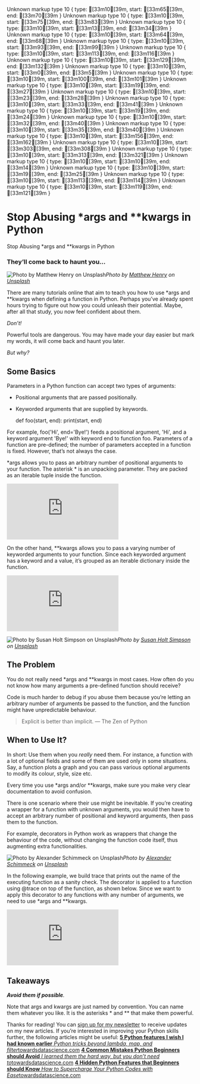 Unknown markup type 10 { type: [33m10[39m, start: [33m65[39m, end: [33m70[39m }
Unknown markup type 10 { type: [33m10[39m, start: [33m75[39m, end: [33m83[39m }
Unknown markup type 10 { type: [33m10[39m, start: [33m13[39m, end: [33m34[39m }
Unknown markup type 10 { type: [33m10[39m, start: [33m64[39m, end: [33m68[39m }
Unknown markup type 10 { type: [33m10[39m, start: [33m93[39m, end: [33m99[39m }
Unknown markup type 10 { type: [33m10[39m, start: [33m113[39m, end: [33m116[39m }
Unknown markup type 10 { type: [33m10[39m, start: [33m129[39m, end: [33m132[39m }
Unknown markup type 10 { type: [33m10[39m, start: [33m0[39m, end: [33m5[39m }
Unknown markup type 10 { type: [33m10[39m, start: [33m100[39m, end: [33m101[39m }
Unknown markup type 10 { type: [33m10[39m, start: [33m19[39m, end: [33m27[39m }
Unknown markup type 10 { type: [33m10[39m, start: [33m23[39m, end: [33m28[39m }
Unknown markup type 10 { type: [33m10[39m, start: [33m33[39m, end: [33m41[39m }
Unknown markup type 10 { type: [33m10[39m, start: [33m19[39m, end: [33m24[39m }
Unknown markup type 10 { type: [33m10[39m, start: [33m32[39m, end: [33m40[39m }
Unknown markup type 10 { type: [33m10[39m, start: [33m35[39m, end: [33m40[39m }
Unknown markup type 10 { type: [33m10[39m, start: [33m156[39m, end: [33m162[39m }
Unknown markup type 10 { type: [33m10[39m, start: [33m303[39m, end: [33m308[39m }
Unknown markup type 10 { type: [33m10[39m, start: [33m313[39m, end: [33m321[39m }
Unknown markup type 10 { type: [33m10[39m, start: [33m10[39m, end: [33m14[39m }
Unknown markup type 10 { type: [33m10[39m, start: [33m19[39m, end: [33m25[39m }
Unknown markup type 10 { type: [33m10[39m, start: [33m113[39m, end: [33m114[39m }
Unknown markup type 10 { type: [33m10[39m, start: [33m119[39m, end: [33m121[39m }

# Stop Abusing *args and **kwargs in Python

Stop Abusing *args and **kwargs in Python

### They’ll come back to haunt you…

![Photo by [Matthew Henry](https://unsplash.com/@matthewhenry?utm_source=medium&utm_medium=referral) on [Unsplash](https://unsplash.com?utm_source=medium&utm_medium=referral)](https://cdn-images-1.medium.com/max/10184/0*02aJnOluIRck75OS)*Photo by [Matthew Henry](https://unsplash.com/@matthewhenry?utm_source=medium&utm_medium=referral) on [Unsplash](https://unsplash.com?utm_source=medium&utm_medium=referral)*

There are many tutorials online that aim to teach you how to use *args and **kwargs when defining a function in Python. Perhaps you’ve already spent hours trying to figure out how you could unleash their potential. Maybe, after all that study, you now feel confident about them.

*Don’t!*

Powerful tools are dangerous. You may have made your day easier but mark my words, it will come back and haunt you later.

*But why?*

## Some Basics

Parameters in a Python function can accept two types of arguments:

* Positional arguments that are passed positionally.

* Keyworded arguments that are supplied by keywords.

    def foo(start, end):
        print(start, end)

For example, foo('Hi', end='Bye!') feeds a positional argument, 'Hi', and a keyword argument 'Bye!' with keyword end to function foo. Parameters of a function are pre-defined; the number of parameters accepted in a function is fixed. However, that’s not always the case.

*args allows you to pass an arbitrary number of positional arguments to your function. The asterisk * is an unpacking parameter. They are packed as an iterable tuple inside the function.

<iframe src="https://medium.com/media/3e595e739e74a02daeb1ab0bb00f3216" frameborder=0></iframe>

On the other hand, **kwargs allows you to pass a varying number of keyworded arguments to your function. Since each keyworded argument has a keyword and a value, it’s grouped as an iterable dictionary inside the function.

<iframe src="https://medium.com/media/d0174f54deab24a1688dc81d577742b1" frameborder=0></iframe>

![Photo by [Susan Holt Simpson](https://unsplash.com/@shs521?utm_source=medium&utm_medium=referral) on [Unsplash](https://unsplash.com?utm_source=medium&utm_medium=referral)](https://cdn-images-1.medium.com/max/9216/0*rZJ1TJ5MbzBec2_G)*Photo by [Susan Holt Simpson](https://unsplash.com/@shs521?utm_source=medium&utm_medium=referral) on [Unsplash](https://unsplash.com?utm_source=medium&utm_medium=referral)*

## The Problem

You do not really need *args and **kwargs in most cases. How often do you not know how many arguments a pre-defined function should receive?

Code is much harder to debug if you abuse them because you’re letting an arbitrary number of arguments be passed to the function, and the function might have unpredictable behaviour.
> Explicit is better than implicit. — The Zen of Python

## When to Use It?

In short: Use them when you *really* need them. For instance, a function with a lot of optional fields and some of them are used only in some situations. Say, a function plots a graph and you can pass various optional arguments to modify its colour, style, size etc.

Every time you use *args and/or **kwargs, make sure you make very clear documentation to avoid confusion.

There is one scenario where their use might be inevitable. If you’re creating a wrapper for a function with unknown arguments, you would then have to accept an arbitrary number of positional and keyword arguments, then pass them to the function.

For example, decorators in Python work as wrappers that change the behaviour of the code, without changing the function code itself, thus augmenting extra functionalities.

![Photo by [Alexander Schimmeck](https://unsplash.com/@alschim?utm_source=medium&utm_medium=referral) on [Unsplash](https://unsplash.com?utm_source=medium&utm_medium=referral)](https://cdn-images-1.medium.com/max/9162/0*afCQEjeUvg4bzGI4)*Photo by [Alexander Schimmeck](https://unsplash.com/@alschim?utm_source=medium&utm_medium=referral) on [Unsplash](https://unsplash.com?utm_source=medium&utm_medium=referral)*

In the following example, we build trace that prints out the name of the executing function as a sanity check. The decorator is applied to a function using @trace on top of the function, as shown below. Since we want to apply this decorator to any functions with any number of arguments, we need to use *args and **kwargs.

<iframe src="https://medium.com/media/fcc30f4c9ec24a39e277965fe07bbe20" frameborder=0></iframe>

## Takeaways

***Avoid them if possible**.*

Note that args and kwargs are just named by convention. You can name them whatever you like. It is the asterisks * and ** that make them powerful.

Thanks for reading! You can [sign up for my newsletter](http://edenau.mailchimpsites.com/) to receive updates on my new articles. If you’re interested in improving your Python skills further, the following articles might be useful:
[**5 Python features I wish I had known earlier**
*Python tricks beyond lambda, map, and filter*towardsdatascience.com](https://towardsdatascience.com/5-python-features-i-wish-i-had-known-earlier-bc16e4a13bf4)
[**4 Common Mistakes Python Beginners should Avoid**
*I learned them the hard way, but you don’t need to*towardsdatascience.com](https://towardsdatascience.com/4-common-mistakes-python-beginners-should-avoid-89bcebd2c628)
[**4 Hidden Python Features that Beginners should Know**
*How to Supercharge Your Python Codes with Ease*towardsdatascience.com](https://towardsdatascience.com/4-hidden-python-features-that-beginners-should-know-ec9de65ff9f8)
